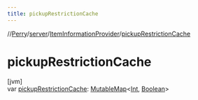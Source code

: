 ```yaml
---
title: pickupRestrictionCache
---
```

//[Perry](../../../index.html)/[server](../index.html)/[ItemInformationProvider](index.html)/[pickupRestrictionCache](pickup-restriction-cache.html)



# pickupRestrictionCache



[jvm]\
var [pickupRestrictionCache](pickup-restriction-cache.html): [MutableMap](https://kotlinlang.org/api/latest/jvm/stdlib/kotlin.collections/-mutable-map/index.html)&lt;[Int](https://kotlinlang.org/api/latest/jvm/stdlib/kotlin/-int/index.html), [Boolean](https://kotlinlang.org/api/latest/jvm/stdlib/kotlin/-boolean/index.html)&gt;




